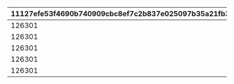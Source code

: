 |11127efe53f4690b740909cbc8ef7c2b837e025097b35a21fb3292a055ea7871|d71027a20143a8b1d525d2c6c705cd61161ff944058875ed1790a4ec9d98ba29|5ccaf7a469ff10d1983cd716e543da61d98091598d38304c28bc2e1d744c629d|e87dd0951dbcf927ddbc28ab99e3df4d7e5dbd5759fb0929043e51e413b93ab6|b718cf819400f7381d8dca0589ffdd4aa2ec40baaff31c8282531443d38edc7d|66b740579c26ce884caef2e281d481c2c94c565a8a250dfdbe9d702af589d95f|70ab170cda80c1ca8751dc3228c9e74e4158116a55a7b1ea9181e5aceff74ee3|e28c2cd5321ed21579bb48528032259acc9f97bf919742dca9b2464ae5eca88f|e868567f283664543dcea420cb5fb6fab6eb4c3ba8cf18ab86f8baa675f183d0|f11431d66f2e976cd1c867dcb1898097397e63e267f65b6898a6ac5198fad243|
| --- | --- | --- | --- | --- | --- | --- | --- | --- | --- |
|126301|-375|0|10.11|10120|5|1|101|58001|58|
|126301|-375|0|4.53|10120|2|1|102|58002|58|
|126301|-375|0|0|10120|5|5|103|58003|58|
|126301|-375|0|5.32|10120|1|2|104|58004|58|
|126301|-375|0|4.4|10120|5|6|105|58005|58|